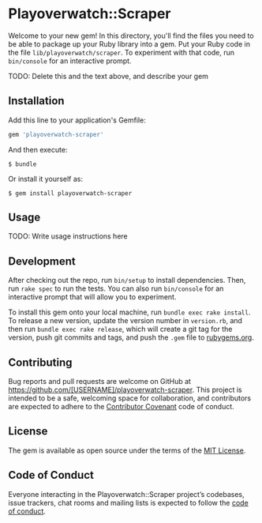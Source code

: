 # Playoverwatch::Scraper

Welcome to your new gem! In this directory, you'll find the files you need to be able to package up your Ruby library into a gem. Put your Ruby code in the file `lib/playoverwatch/scraper`. To experiment with that code, run `bin/console` for an interactive prompt.

TODO: Delete this and the text above, and describe your gem

## Installation

Add this line to your application's Gemfile:

```ruby
gem 'playoverwatch-scraper'
```

And then execute:

    $ bundle

Or install it yourself as:

    $ gem install playoverwatch-scraper

## Usage

TODO: Write usage instructions here

## Development

After checking out the repo, run `bin/setup` to install dependencies. Then, run `rake spec` to run the tests. You can also run `bin/console` for an interactive prompt that will allow you to experiment.

To install this gem onto your local machine, run `bundle exec rake install`. To release a new version, update the version number in `version.rb`, and then run `bundle exec rake release`, which will create a git tag for the version, push git commits and tags, and push the `.gem` file to [rubygems.org](https://rubygems.org).

## Contributing

Bug reports and pull requests are welcome on GitHub at https://github.com/[USERNAME]/playoverwatch-scraper. This project is intended to be a safe, welcoming space for collaboration, and contributors are expected to adhere to the [Contributor Covenant](http://contributor-covenant.org) code of conduct.

## License

The gem is available as open source under the terms of the [MIT License](https://opensource.org/licenses/MIT).

## Code of Conduct

Everyone interacting in the Playoverwatch::Scraper project’s codebases, issue trackers, chat rooms and mailing lists is expected to follow the [code of conduct](https://github.com/[USERNAME]/playoverwatch-scraper/blob/master/CODE_OF_CONDUCT.md).
